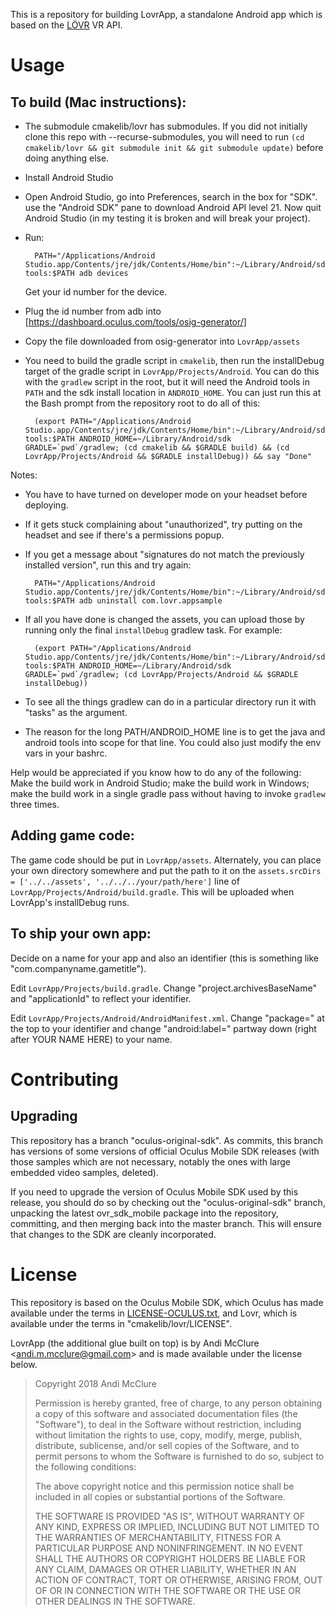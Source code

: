 This is a repository for building LovrApp, a standalone Android app which is based on the [LÖVR](lovr.org) VR API.

# Usage

## To build (Mac instructions):

* The submodule cmakelib/lovr has submodules. If you did not initially clone this repo with --recurse-submodules, you will need to run `(cd cmakelib/lovr && git submodule init && git submodule update)` before doing anything else.

* Install Android Studio

* Open Android Studio, go into Preferences, search in the box for "SDK". use the "Android SDK" pane to download Android API level 21. Now quit Android Studio (in my testing it is broken and will break your project).

* Run:

        PATH="/Applications/Android Studio.app/Contents/jre/jdk/Contents/Home/bin":~/Library/Android/sdk/platform-tools:$PATH adb devices

    Get your id number for the device.

* Plug the id number from adb into [https://dashboard.oculus.com/tools/osig-generator/]

* Copy the file downloaded from osig-generator into `LovrApp/assets`

* You need to build the gradle script in `cmakelib`, then run the installDebug target of the gradle script in `LovrApp/Projects/Android`. You can do this with the `gradlew` script in the root, but it will need the Android tools in `PATH` and the sdk install location in `ANDROID_HOME`. You can just run this at the Bash prompt from the repository root to do all of this:

        (export PATH="/Applications/Android Studio.app/Contents/jre/jdk/Contents/Home/bin":~/Library/Android/sdk/platform-tools:$PATH ANDROID_HOME=~/Library/Android/sdk GRADLE=`pwd`/gradlew; (cd cmakelib && $GRADLE build) && (cd LovrApp/Projects/Android && $GRADLE installDebug)) && say "Done"

Notes:
* You have to have turned on developer mode on your headset before deploying.
* If it gets stuck complaining about "unauthorized", try putting on the headset and see if there's a permissions popup.
* If you get a message about "signatures do not match the previously installed version", run this and try again:

        PATH="/Applications/Android Studio.app/Contents/jre/jdk/Contents/Home/bin":~/Library/Android/sdk/platform-tools:$PATH adb uninstall com.lovr.appsample

* If all you have done is changed the assets, you can upload those by running only the final `installDebug` gradlew task. For example:

        (export PATH="/Applications/Android Studio.app/Contents/jre/jdk/Contents/Home/bin":~/Library/Android/sdk/platform-tools:$PATH ANDROID_HOME=~/Library/Android/sdk GRADLE=`pwd`/gradlew; (cd LovrApp/Projects/Android && $GRADLE installDebug))

* To see all the things gradlew can do in a particular directory run it with "tasks" as the argument.
* The reason for the long PATH/ANDROID_HOME line is to get the java and android tools into scope for that line. You could also just modify the env vars in your bashrc.

Help would be appreciated if you know how to do any of the following: Make the build work in Android Studio; make the build work in Windows; make the build work in a single gradle pass without having to invoke `gradlew` three times.

## Adding game code:

The game code should be put in `LovrApp/assets`. Alternately, you can place your own directory somewhere and put the path to it on the `assets.srcDirs = ['../../assets', '../../../your/path/here']` line of `LovrApp/Projects/Android/build.gradle`. This will be uploaded when LovrApp's installDebug runs.

## To ship your own app:

Decide on a name for your app and also an identifier (this is something like "com.companyname.gametitle").

Edit `LovrApp/Projects/build.gradle`. Change "project.archivesBaseName" and "applicationId" to reflect your identifier.

Edit `LovrApp/Projects/Android/AndroidManifest.xml`. Change "package=" at the top to your identifier and change "android:label=" partway down (right after YOUR NAME HERE) to your name.

# Contributing

## Upgrading

This repository has a branch "oculus-original-sdk". As commits, this branch has versions of some versions of official Oculus Mobile SDK releases (with those samples which are not necessary, notably the ones with large embedded video samples, deleted).

If you need to upgrade the version of Oculus Mobile SDK used by this release, you should do so by checking out the "oculus-original-sdk" branch, unpacking the latest ovr_sdk_mobile package into the repository, committing, and then merging back into the master branch. This will ensure that changes to the SDK are cleanly incorporated.

# License

This repository is based on the Oculus Mobile SDK, which Oculus has made available under the terms in [LICENSE-OCULUS.txt](LICENSE-OCULUS.txt), and Lovr, which is available under the terms in "cmakelib/lovr/LICENSE".

LovrApp (the additional glue built on top) is by Andi McClure <<andi.m.mcclure@gmail.com>> and is made available under the license below.

> Copyright 2018 Andi McClure
>
> Permission is hereby granted, free of charge, to any person obtaining a copy of this software and associated documentation files (the "Software"), to deal in the Software without restriction, including without limitation the rights to use, copy, modify, merge, publish, distribute, sublicense, and/or sell copies of the Software, and to permit persons to whom the Software is furnished to do so, subject to the following conditions:
>
> The above copyright notice and this permission notice shall be included in all copies or substantial portions of the Software.
> 
> THE SOFTWARE IS PROVIDED "AS IS", WITHOUT WARRANTY OF ANY KIND, EXPRESS OR IMPLIED, INCLUDING BUT NOT LIMITED TO THE WARRANTIES OF MERCHANTABILITY, FITNESS FOR A PARTICULAR PURPOSE AND NONINFRINGEMENT. IN NO EVENT SHALL THE AUTHORS OR COPYRIGHT HOLDERS BE LIABLE FOR ANY CLAIM, DAMAGES OR OTHER LIABILITY, WHETHER IN AN ACTION OF CONTRACT, TORT OR OTHERWISE, ARISING FROM, OUT OF OR IN CONNECTION WITH THE SOFTWARE OR THE USE OR OTHER DEALINGS IN THE SOFTWARE.
